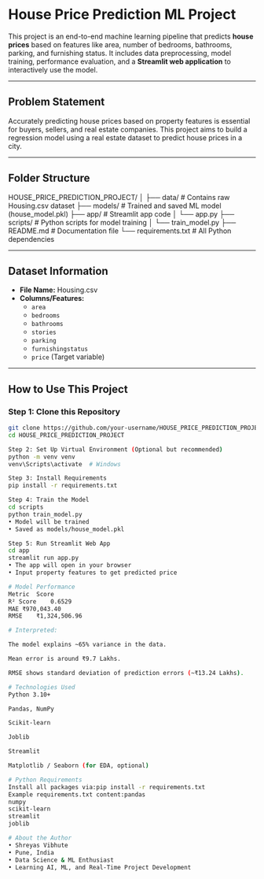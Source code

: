 #  House Price Prediction ML Project

This project is an end-to-end machine learning pipeline that predicts **house prices** based on features like area, number of bedrooms, bathrooms, parking, and furnishing status. It includes data preprocessing, model training, performance evaluation, and a **Streamlit web application** to interactively use the model.

---

##  Problem Statement

Accurately predicting house prices based on property features is essential for buyers, sellers, and real estate companies. This project aims to build a regression model using a real estate dataset to predict house prices in a city.

---

##  Folder Structure
HOUSE_PRICE_PREDICTION_PROJECT/
│
├── data/ # Contains raw Housing.csv dataset
├── models/ # Trained and saved ML model (house_model.pkl)
├── app/ # Streamlit app code
│ └── app.py
├── scripts/ # Python scripts for model training
│ └── train_model.py
├── README.md # Documentation file
└── requirements.txt # All Python dependencies

---

##  Dataset Information

- **File Name:** Housing.csv
- **Columns/Features:**
  - `area`
  - `bedrooms`
  - `bathrooms`
  - `stories`
  - `parking`
  - `furnishingstatus`
  - `price` (Target variable)

---

##  How to Use This Project

### Step 1: Clone this Repository

```bash
git clone https://github.com/your-username/HOUSE_PRICE_PREDICTION_PROJECT.git
cd HOUSE_PRICE_PREDICTION_PROJECT

Step 2: Set Up Virtual Environment (Optional but recommended)
python -m venv venv
venv\Scripts\activate  # Windows

Step 3: Install Requirements
pip install -r requirements.txt

Step 4: Train the Model
cd scripts
python train_model.py
• Model will be trained
• Saved as models/house_model.pkl

Step 5: Run Streamlit Web App
cd app
streamlit run app.py
• The app will open in your browser
• Input property features to get predicted price

# Model Performance
Metric	Score
R² Score	0.6529
MAE	₹970,043.40
RMSE	₹1,324,506.96

# Interpreted:

The model explains ~65% variance in the data.

Mean error is around ₹9.7 Lakhs.

RMSE shows standard deviation of prediction errors (~₹13.24 Lakhs).

# Technologies Used
Python 3.10+

Pandas, NumPy

Scikit-learn

Joblib

Streamlit

Matplotlib / Seaborn (for EDA, optional)

# Python Requirements
Install all packages via:pip install -r requirements.txt
Example requirements.txt content:pandas
numpy
scikit-learn
streamlit
joblib

# About the Author
• Shreyas Vibhute
• Pune, India
• Data Science & ML Enthusiast
• Learning AI, ML, and Real-Time Project Development